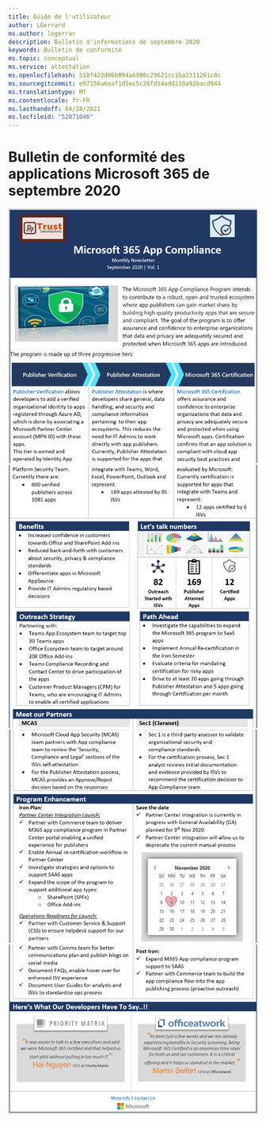 ```yaml
---
title: Guide de l'utilisateur
author: LGerrard
ms.author: legerrar
description: Bulletin d'informations de septembre 2020
keywords: Bulletin de conformité
ms.topic: conceptual
ms.service: attestation
ms.openlocfilehash: 518f423d06b094a6980c29621cc1ba2311261c0c
ms.sourcegitcommit: e97156a6eaf1d5ec5c26fd14add210a92bacd944
ms.translationtype: MT
ms.contentlocale: fr-FR
ms.lasthandoff: 04/28/2021
ms.locfileid: "52071046"
---
```

# <a name="september-2020-microsoft-365-app-compliance-newsletter"></a>Bulletin de conformité des applications Microsoft 365 de septembre 2020


![Alt text ](../media/Sept_SS1.PNG)
 ![ Alt text Alt text ](../media/Sept_SS2.PNG)
 ![ ](../media/Sept_SS3.PNG)
 ![ Alt text](../media/Sept_SS4.PNG)
